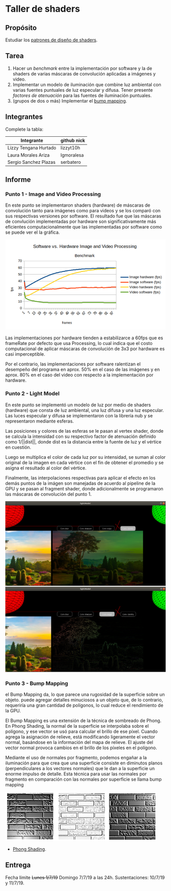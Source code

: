 # Taller de shaders

## Propósito

Estudiar los [patrones de diseño de shaders](http://visualcomputing.github.io/Shaders/#/4).

## Tarea

1. Hacer un _benchmark_ entre la implementación por software y la de shaders de varias máscaras de convolución aplicadas a imágenes y video.
2. Implementar un modelo de iluminación que combine luz ambiental con varias fuentes puntuales de luz especular y difusa. Tener presente _factores de atenuación_ para las fuentes de iluminación puntuales.
3. (grupos de dos o más) Implementar el [bump mapping](https://en.wikipedia.org/wiki/Bump_mapping).

## Integrantes

Complete la tabla:

| Integrante | github nick |
|------------|-------------|
| Lizzy Tengana Hurtado | lizzyt10h |
| Laura Morales Ariza | lgmoralesa |
| Sergio Sanchez Plazas | serbatero |

## Informe
### Punto 1 - Image and Video Processing

En este punto se implementaron shaders (hardware) de máscaras de convolución tanto para imágenes como para videos y se los comparó con sus respectivas versiones por software. El resultado fue que las máscaras de convlución implementadas por hardware son significativamente más eficientes computacionalmente que las implementadas por software como se puede ver el la gráfica.

![benchmark](./Punto1_convolutions/benchmark.png)

Las implementaciones por hardware tienden a estabilizarce a 60fps que es frameRate por defecto que usa Processing, lo cual indica que el costo computacional de aplicar máscaras de convolución de 3x3 por hardware es casi imperceptible.

Por el contrario, las implementaciones por software ralentizan el desempeño del programa en aprox. 50% en el caso de las imágenes y en aprox. 80% en el caso del video con respecto a la implementación por hardware.

### Punto 2 - Light Model

En este punto se implementó un modelo de luz por medio de shaders (hardware) que consta de luz ambiental, una luz difusa y una luz especular. Las luces especular y difusa se implementaron con la librería nub y se representaron mediante esferas.

Las posiciones y colores de las esferas se le pasan al vertex shader, donde se calcula la intensidad con su respectivo factor de atenuación definido como 1/||dist||, donde dist es la distancia entre la fuente de luz y el vértice en cuestión.

Luego se multiplica el color de cada luz por su intensidad, se suman al color original de la imagen en cada vértice con el fin de obtener el promedio y se asigna el resultado al color del vértice.

Finalmente, las interpolaciones respectivas para aplicar el efecto en los demás puntos de la imágen son manejadas de acuerdo al pipeline de la GPU y se pasan al fragment shader, donde adicionalmente se programaron las máscaras de convolución del punto 1.

![identity_conv](./Punto2_lightModel/identity_conv.png)
![edge_conv](./Punto2_lightModel/edge_conv.png)


### Punto 3 - Bump Mapping

el Bump Mapping da, lo que parece una rugosidad de la superficie sobre un objeto. puede agregar detalles minuciosos a un objeto que, de lo contrario, requeriría una gran cantidad de polígonos, lo cual reduce el rendimiento de la GPU.

El Bump Mapping es una extensión de la técnica de sombreado de Phong. En Phong Shading, la normal de la superficie se interpolaba sobre el polígono, y ese vector se usó para calcular el brillo de ese píxel. Cuando agrega la asignación de relieve, está modificando ligeramente el vector normal, basándose en la información del mapa de relieve. El ajuste del vector normal provoca cambios en el brillo de los píxeles en el polígono.

Mediante el uso de normales por fragmento, podemos engañar a la iluminación para que crea que una superficie consiste en diminutos planos (perpendiculares a los vectores normales) que le dan a la superficie un enorme impulso de detalle. Esta técnica para usar las normales por fragmento en comparación con las normales por superficie se llama bump mapping

![bump](./images/bump.jpg)

- [Phong Shading](https://www.scratchapixel.com/lessons/3d-basic-rendering/phong-shader-BRDF).


## Entrega

Fecha límite ~~Lunes 1/7/19~~ Domingo 7/7/19 a las 24h. Sustentaciones: 10/7/19 y 11/7/19.
